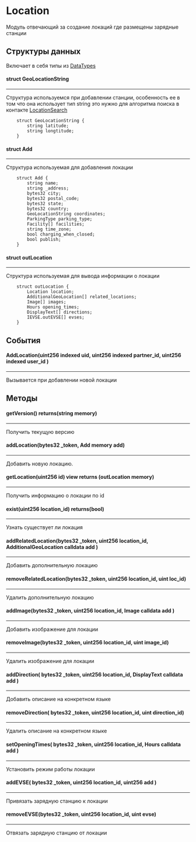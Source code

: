 # Location

Модуль отвечающий за создание локаций где размещены зарядные станции

## Структуры данных

Включает в себя типы из [DataTypes](./DataTypes.md)

#### struct GeoLocationString
---
Структура используемся при добавлении станции, особенность ее в том что она использует тип string это нужно для алгоритма поиска в контакте [LocationSearch](./LocationSearch.md)

```
    struct GeoLocationString {
        string latitude;
        string longtitude;
    }
```

#### struct Add
---
Структура используемая для добавления локации

```
    struct Add {
        string name;
        string _address;
        bytes32 city;
        bytes32 postal_code;
        bytes32 state;
        bytes32 country;
        GeoLocationString coordinates;
        ParkingType parking_type;
        Facility[] facilities;
        string time_zone;
        bool charging_when_closed;
        bool publish;
    }
```

#### struct outLocation
---
Структура используемая для вывода информации о локации

```
    struct outLocation {
        Location location;
        AdditionalGeoLocation[] related_locations;
        Image[] images;
        Hours opening_times;
        DisplayText[] directions;
        IEVSE.outEVSE[] evses;
    }
```

## События

#### AddLocation(uint256 indexed uid, uint256 indexed partner_id, uint256 indexed user_id )
---
Вызывается при добавлении новой локации

## Методы

#### getVersion() returns(string memory)
---
Получить текущую версию 

#### addLocation(bytes32 _token, Add memory add)
---
Добавить новую локацию.


#### getLocation(uint256 id) view returns (outLocation memory)
---
Получить информацию о локации по id

#### exist(uint256 location_id) returns(bool)
---
Узнать существует ли локация


#### addRelatedLocation(bytes32 _token, uint256 location_id, AdditionalGeoLocation calldata add )
---
Добавить дополнительную локацию

#### removeRelatedLocation(bytes32 _token, uint256 location_id, uint loc_id)
---
Удалить дополнительную локацию

#### addImage(bytes32 _token, uint256 location_id, Image calldata add )
---
Добавить изображение для локации

#### removeImage(bytes32 _token, uint256 location_id, uint image_id)
---
Удалить изображение для локации

#### addDirection( bytes32 _token, uint256 location_id, DisplayText calldata add )
---
Добавить описание на конкретном языке

#### removeDirection( bytes32 _token, uint256 location_id, uint direction_id)
---
Удалить описание на конкретном языке

#### setOpeningTimes( bytes32 _token, uint256 location_id, Hours calldata add )
---
Установить режим работы локации

#### addEVSE( bytes32 _token, uint256 location_id, uint256 add )
---
Привязать зарядную станцию к локации

#### removeEVSE(bytes32 _token, uint256 location_id, uint evse)
---
Отвязать зарядную станцию от локации